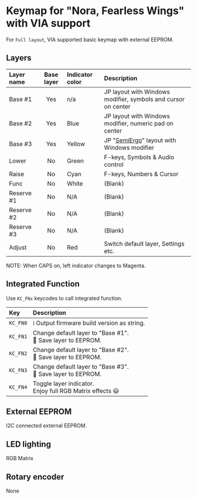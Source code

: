 # Keymap for "Nora, Fearless Wings" with VIA support

For `Full layout`, VIA supported basic keymap with external EEPROM.

## Layers

| Layer name | Base layer | Indicator color | Description |
| :-- | :-: | :-- | :-- |
| Base #1 | Yes | n/a | JP layout with Windows modifier, symbols and cursor on center |
| Base #2 | Yes | Blue | JP layout with Windows modifier, numeric pad on center |
| Base #3 | Yes | Yellow | JP "[SemiErgo](https://github.com/mtei/SemiErgo_Layout)" layout with Windows modifier |
| Lower | No | Green | F-keys, Symbols & Audio control |
| Raise | No | Cyan | F-keys, Numbers & Cursor |
| Func | No | White | (Blank) |
| Reserve #1 | No | N/A | (Blank) |
| Reserve #2 | No | N/A | (Blank) |
| Reserve #3 | No | N/A | (Blank) |
| Adjust | No | Red | Switch default layer, Settings etc. |

NOTE: When CAPS on, left indicator changes to Magenta.

## Integrated Function

Use `KC_FNx` keycodes to call integrated function.

| Key | Description |
| :-- | :-- |
| `KC_FN0` | :information_source: Output firmware build version as string. |
| `KC_FN1` | Change default layer to "Base #1".<br>:floppy_disk: Save layer to EEPROM. |
| `KC_FN2` | Change default layer to "Base #2".<br>:floppy_disk: Save layer to EEPROM. |
| `KC_FN3` | Change default layer to "Base #3".<br>:floppy_disk: Save layer to EEPROM. |
| `KC_FN4` | Toggle layer indicator.<br>Enjoy full RGB Matrix effects :smiley: |

## External EEPROM

I2C connected external EEPROM.

## LED lighting

RGB Matrix

## Rotary encoder

None
